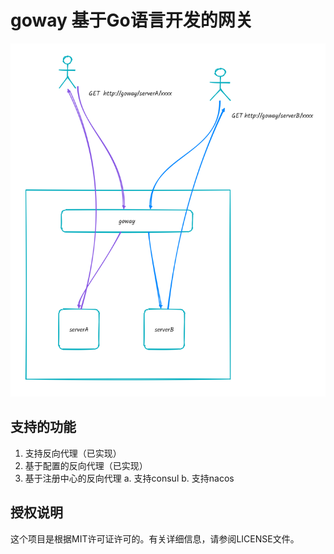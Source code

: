 # goway 基于Go语言开发的网关

![img.png](img.png)

## 支持的功能
1. 支持反向代理（已实现）
2. 基于配置的反向代理（已实现）
3. 基于注册中心的反向代理
   a. 支持consul
   b. 支持nacos

## 授权说明

这个项目是根据MIT许可证许可的。有关详细信息，请参阅LICENSE文件。